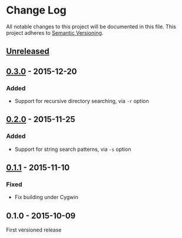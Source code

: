 # Change Log
All notable changes to this project will be documented in this file.
This project adheres to [Semantic Versioning](http://semver.org/).

## [Unreleased]

## [0.3.0] - 2015-12-20
### Added
- Support for recursive directory searching, via `-r` option

## [0.2.0] - 2015-11-25
### Added
- Support for string search patterns, via `-s` option

## [0.1.1] - 2015-11-10
### Fixed
- Fix building under Cygwin

## 0.1.0 - 2015-10-09
First versioned release


[Unreleased]: https://github.com/JonathonReinhart/bgrep/compare/v0.3.0...HEAD
[0.3.0]: https://github.com/JonathonReinhart/bgrep/compare/v0.2.0...v0.3.0
[0.2.0]: https://github.com/JonathonReinhart/bgrep/compare/v0.1.1...v0.2.0
[0.1.1]: https://github.com/JonathonReinhart/bgrep/compare/v0.1.0...v0.1.1
